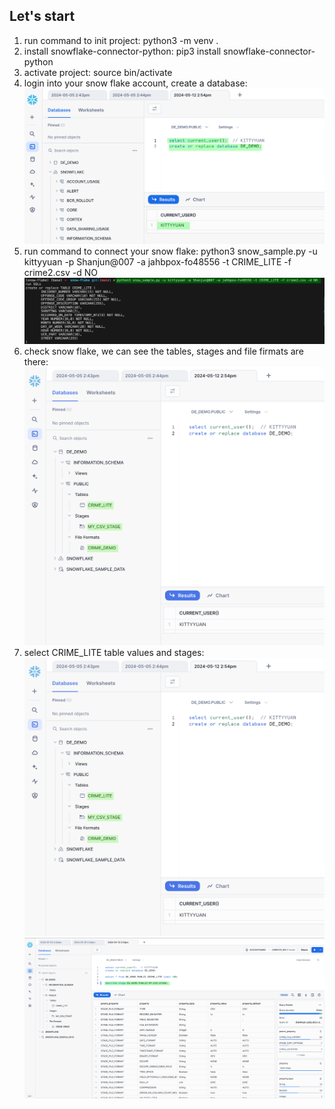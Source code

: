 ## Let's start
1. run command to init project: python3 -m venv .
2. install snowflake-connector-python: pip3 install snowflake-connector-python
3. activate project: source bin/activate
4. login into your snow flake account, create a database: 
![alt text](image.png)
5. run command to connect your snow flake: python3 snow_sample.py -u kittyyuan -p Shanjun@007 -a jahbpox-fo48556 -t CRIME_LITE -f crime2.csv -d NO
![alt text](image-1.png)
6. check snow flake, we can see the tables, stages and file firmats are there:
![alt text](image-2.png)
7. select CRIME_LITE table values and stages:
![alt text](image-3.png)
![alt text](image-4.png)